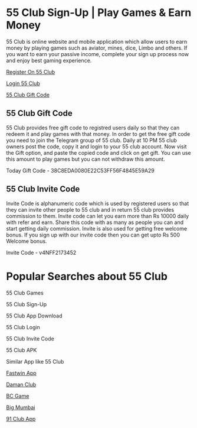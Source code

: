 # 55 Club Sign-Up | Play Games & Earn Money

55 Club is online website and mobile application which allow users to earn money by playing games such as aviator, mines, dice, Limbo and others. If you want to earn your passive income, complete your sign up process now and enjoy best gaming experience.

[Register On 55 Club](https://damanclub.in/#/register?invitationCode=v4NFF2173452)

[Login 55 Club](www.damanclub.games)

[55 Club Gift Code](www.bigmumbaigame.co)

## 55 Club Gift Code

55 Club provides free gift code to registred users daily so that they can redeem it and play games with that money. In order to get the free gift code you need to join the Telegram group of 55 club. Daily at 10 PM 55 club owners post the code, copy it and login to your 55 club account. Now visit the Gift option, and paste the copied code and click on get gift. 
You can use this amount to play games but you can not withdraw this amount. 

Today Gift Code - 38C8EDA0080E22C53FF56F4845E59A29

## 55 Club Invite Code

Invite Code is alphanumeric code which is used by registered users so that they can invite other people to 55 club and in return 55 club provides commission to them. Invite code can let you earn more than Rs 10000 daily with refer and earn. Share this code with as many as people you can and start getting daily commission. Invite is also used for getting free welcome bonus. If you sign up with our invite code then you can get upto Rs 500 Welcome bonus. 

Invite Code - v4NFF2173452

# Popular Searches about 55 Club

55 Club Games

55 Club Sign-Up

55 Club App Download

55 Club Login

55 Club Invite Code

55 Club APK

Similar App like 55 Club

[Fastwin App](https://github.com/fastwin-app/)

[Daman Club](www.damanclub.games)

[BC Game](www.bcgameapk.app)

[Big Mumbai](https://github.com/Big-Mumbai-Game) 

[91 Club App](https://github.com/91-Club-App)
